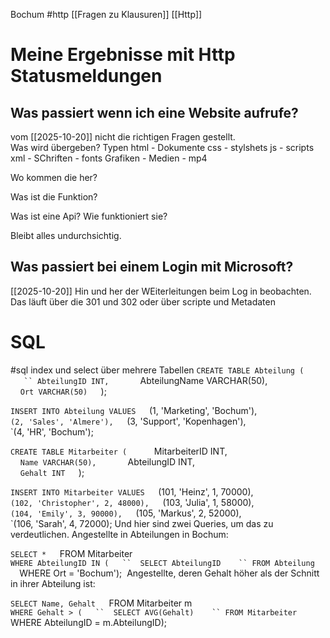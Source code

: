 Bochum
#http [[Fragen zu Klausuren]]
[[Http]]
# Meine Ergebnisse mit Http Statusmeldungen
## Was passiert wenn ich eine Website aufrufe?
vom [[2025-10-20]]
nicht die richtigen Fragen gestellt.  
Was wird übergeben?
Typen
html - Dokumente
css - stylshets
js - scripts
xml - 
SChriften - fonts
Grafiken -
Medien - mp4

Wo kommen die her?

Was ist die Funktion?

Was ist eine Api?
Wie funktioniert sie?

Bleibt alles undurchsichtig.
## Was passiert bei einem Login mit Microsoft?
[[2025-10-20]]
Hin und her der WEiterleitungen beim Log in beobachten. Das läuft über die 301 und 302 oder über scripte und Metadaten

# SQL
#sql
index und select über mehrere Tabellen
`CREATE TABLE Abteilung (  
   `` AbteilungID INT,  
    `AbteilungName VARCHAR(50),  
    `Ort VARCHAR(50)  
`);

`INSERT INTO Abteilung VALUES  
`(1, 'Marketing', 'Bochum'),  
`(2, 'Sales', 'Almere'),  
`(3, 'Support', 'Kopenhagen'),  
`(4, 'HR', 'Bochum');

`CREATE TABLE Mitarbeiter (  
  `  MitarbeiterID INT,  
    `Name VARCHAR(50),  
    `AbteilungID INT,  
    `Gehalt INT  
`);

`INSERT INTO Mitarbeiter VALUES  
`(101, 'Heinz', 1, 70000),  
`(102, 'Christopher', 2, 48000),  
`(103, 'Julia', 1, 58000),  
`(104, 'Emily', 3, 90000),  
`(105, 'Markus', 2, 52000),  
`(106, 'Sarah', 4, 72000); Und hier sind zwei Queries, um das zu verdeutlichen. Angestellte in Abteilungen in Bochum:

`SELECT *  
`FROM Mitarbeiter  
`WHERE AbteilungID IN (  
``  SELECT AbteilungID  
 `` FROM Abteilung  
  `WHERE Ort = 'Bochum');  Angestellte, deren Gehalt höher als der Schnitt in ihrer Abteilung ist:

`SELECT Name, Gehalt  
`FROM Mitarbeiter m  
`WHERE Gehalt > (  
``  SELECT AVG(Gehalt)  
 `` FROM Mitarbeiter  
  `WHERE AbteilungID = m.AbteilungID);
  